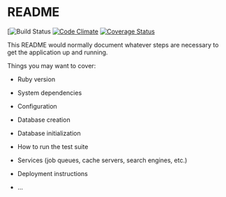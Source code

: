 # README
[![Build Status](https://codeship.com/projects/38ee3370-e1cd-0135-85bf-62c27b79889e/status?branch=master)
[![Code Climate](https://codeclimate.com/github/shanlon800/weather-review/badges/gpa.svg)](https://codeclimate.com/github/shanlon800/weather-review)
[![Coverage Status](https://coveralls.io/repos/github/shanlon800/weather-review/badge.svg?branch=master)](https://coveralls.io/github/shanlon800/weather-review?branch=master)

This README would normally document whatever steps are necessary to get the
application up and running.

Things you may want to cover:

* Ruby version

* System dependencies

* Configuration

* Database creation

* Database initialization

* How to run the test suite

* Services (job queues, cache servers, search engines, etc.)

* Deployment instructions

* ...
